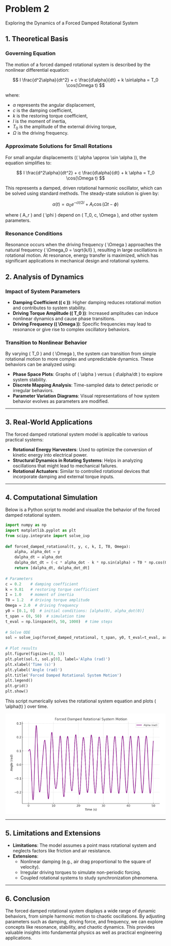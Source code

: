 # Problem 2

Exploring the Dynamics of a Forced Damped Rotational System

## 1. Theoretical Basis

### Governing Equation
The motion of a forced damped rotational system is described by the nonlinear differential equation:

$$
I \frac{d^2\alpha}{dt^2} + c \frac{d\alpha}{dt} + k \sin\alpha = T_0 \cos(\Omega t)
$$

where:
- $\alpha$ represents the angular displacement,
- $c$ is the damping coefficient,
- $k$ is the restoring torque coefficient,
- $I$ is the moment of inertia,
- $T_0$ is the amplitude of the external driving torque,
- $\Omega$ is the driving frequency.

### Approximate Solutions for Small Rotations
For small angular displacements (\( \alpha \approx \sin \alpha \)), the equation simplifies to:

$$
I \frac{d^2\alpha}{dt^2} + c \frac{d\alpha}{dt} + k \alpha = T_0 \cos(\Omega t)
$$

This represents a damped, driven rotational harmonic oscillator, which can be solved using standard methods. The steady-state solution is given by:

$$
\alpha(t) = \alpha_0 e^{-ct/2I} + A_r \cos(\Omega t - \phi)
$$

where \( A_r \) and \( \phi \) depend on \( T_0, c, \Omega \), and other system parameters.

### Resonance Conditions
Resonance occurs when the driving frequency \( \Omega \) approaches the natural frequency \( \Omega_0 = \sqrt{k/I} \), resulting in large oscillations in rotational motion. At resonance, energy transfer is maximized, which has significant applications in mechanical design and rotational systems.


## 2. Analysis of Dynamics

### Impact of System Parameters

- **Damping Coefficient (\( c \))**: Higher damping reduces rotational motion and contributes to system stability.
- **Driving Torque Amplitude (\( T_0 \))**: Increased amplitudes can induce nonlinear dynamics and cause phase transitions.
- **Driving Frequency (\( \Omega \))**: Specific frequencies may lead to resonance or give rise to complex oscillatory behaviors.

### Transition to Nonlinear Behavior

By varying \( T_0 \) and \( \Omega \), the system can transition from simple rotational motion to more complex and unpredictable dynamics. These behaviors can be analyzed using:

- **Phase Space Plots**: Graphs of \( \alpha \) versus \( d\alpha/dt \) to explore system stability.
- **Discrete Mapping Analysis**: Time-sampled data to detect periodic or irregular behaviors.
- **Parameter Variation Diagrams**: Visual representations of how system behavior evolves as parameters are modified.

---


## 3. Real-World Applications

The forced damped rotational system model is applicable to various practical systems:
- **Rotational Energy Harvesters**: Used to optimize the conversion of kinetic energy into electrical power.
- **Structural Dynamics in Rotating Systems**: Helps in analyzing oscillations that might lead to mechanical failures.
- **Rotational Actuators**: Similar to controlled rotational devices that incorporate damping and external torque inputs.

---

## 4. Computational Simulation

Below is a Python script to model and visualize the behavior of the forced damped rotational system.


```python
import numpy as np
import matplotlib.pyplot as plt
from scipy.integrate import solve_ivp

def forced_damped_rotational(t, y, c, k, I, T0, Omega):
    alpha, alpha_dot = y
    dalpha_dt = alpha_dot
    dalpha_dot_dt = (-c * alpha_dot - k * np.sin(alpha) + T0 * np.cos(Omega * t)) / I
    return [dalpha_dt, dalpha_dot_dt]

# Parameters
c = 0.2    # damping coefficient
k = 9.81   # restoring torque coefficient
I = 1.0    # moment of inertia
T0 = 1.2   # driving torque amplitude
Omega = 2.0  # driving frequency
y0 = [0.1, 0]  # initial conditions: [alpha(0), alpha_dot(0)]
t_span = (0, 50)  # simulation time
t_eval = np.linspace(0, 50, 1000)  # time steps

# Solve ODE
sol = solve_ivp(forced_damped_rotational, t_span, y0, t_eval=t_eval, args=(c, k, I, T0, Omega))

# Plot results
plt.figure(figsize=(8, 5))
plt.plot(sol.t, sol.y[0], label='Alpha (rad)')
plt.xlabel('Time (s)')
plt.ylabel('Angle (rad)')
plt.title('Forced Damped Rotational System Motion')
plt.legend()
plt.grid()
plt.show()
```

This script numerically solves the rotational system equation and plots ( \alpha(t) ) over time.

![Forced Damped Pendulum Motion](graphics/problem2.PNG)

---

## 5. Limitations and Extensions

- **Limitations**: The model assumes a point mass rotational system and neglects factors like friction and air resistance.
- **Extensions**:
    - Nonlinear damping (e.g., air drag proportional to the square of velocity).
    - Irregular driving torques to simulate non-periodic forcing.
    - Coupled rotational systems to study synchronization phenomena.

---

## 6. Conclusion

The forced damped rotational system displays a wide range of dynamic behaviors, from simple harmonic motion to chaotic oscillations. By adjusting parameters such as damping, driving force, and frequency, we can explore concepts like resonance, stability, and chaotic dynamics. This provides valuable insights into fundamental physics as well as practical engineering applications.
